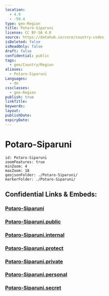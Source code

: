 ```yaml
---
location:
  - 4.9
  - -59.4
type: geo-Region
title: Potaro-Siparuni
license: CC BY-SA 4.0
source: https://datahub.io/core/country-codes
isDeleted: false
isReadOnly: false
draft: false
confidential: public
tags:
  - geo/Country/Region
aliases:
  - Potaro-Siparuni
Languages:
  - de
cssclasses:
  - geo-Region
publish: true
linkTitle:
keywords:
layout:
publishDate:
expiryDate:
---
```


# Potaro-Siparuni

```leaflet
id: Potaro-Siparuni
zoomFeatures: true 
minZoom: 4 
maxZoom: 18
geojsonFolder: ./Potaro-Siparuni/
markerFolder: ./Potaro-Siparuni/
```


## Confidential Links & Embeds: 

### [Potaro-Siparuni](/_Standards/Earth/Continent/America~South/Guyana/Regions~Guyana/Potaro-Siparuni.md) 

### [Potaro-Siparuni.public](/_public/Earth/Continent/America~South/Guyana/Regions~Guyana/Potaro-Siparuni.public.md) 

### [Potaro-Siparuni.internal](/_internal/Earth/Continent/America~South/Guyana/Regions~Guyana/Potaro-Siparuni.internal.md) 

### [Potaro-Siparuni.protect](/_protect/Earth/Continent/America~South/Guyana/Regions~Guyana/Potaro-Siparuni.protect.md) 

### [Potaro-Siparuni.private](/_private/Earth/Continent/America~South/Guyana/Regions~Guyana/Potaro-Siparuni.private.md) 

### [Potaro-Siparuni.personal](/_personal/Earth/Continent/America~South/Guyana/Regions~Guyana/Potaro-Siparuni.personal.md) 

### [Potaro-Siparuni.secret](/_secret/Earth/Continent/America~South/Guyana/Regions~Guyana/Potaro-Siparuni.secret.md)

